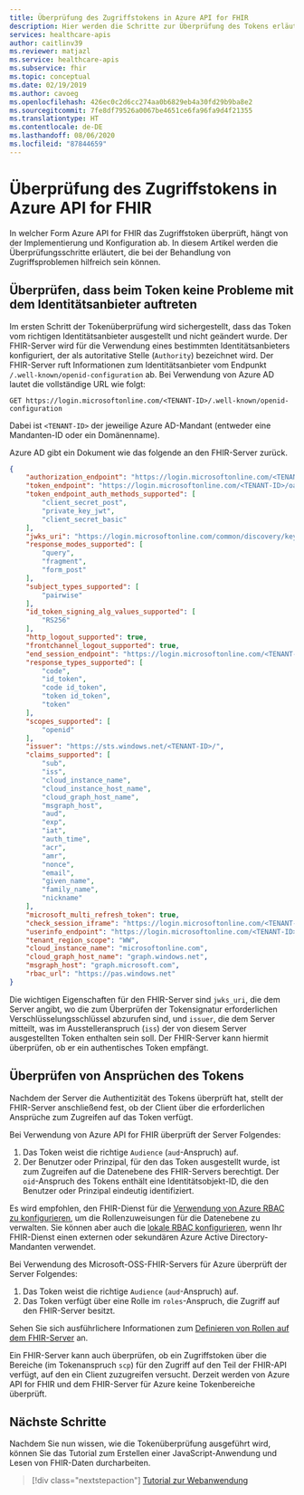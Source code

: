 ```yaml
---
title: Überprüfung des Zugriffstokens in Azure API for FHIR
description: Hier werden die Schritte zur Überprüfung des Tokens erläutert und Tipps zur Behandlung von Zugriffsproblemen gegeben.
services: healthcare-apis
author: caitlinv39
ms.reviewer: matjazl
ms.service: healthcare-apis
ms.subservice: fhir
ms.topic: conceptual
ms.date: 02/19/2019
ms.author: cavoeg
ms.openlocfilehash: 426ec0c2d6cc274aa0b6829eb4a30fd29b9ba8e2
ms.sourcegitcommit: 7fe8df79526a0067be4651ce6fa96fa9d4f21355
ms.translationtype: HT
ms.contentlocale: de-DE
ms.lasthandoff: 08/06/2020
ms.locfileid: "87844659"
---
```

# <a name="azure-api-for-fhir-access-token-validation"></a>Überprüfung des Zugriffstokens in Azure API for FHIR

In welcher Form Azure API for FHIR das Zugriffstoken überprüft, hängt von der Implementierung und Konfiguration ab. In diesem Artikel werden die Überprüfungsschritte erläutert, die bei der Behandlung von Zugriffsproblemen hilfreich sein können.

## <a name="validate-token-has-no-issues-with-identity-provider"></a>Überprüfen, dass beim Token keine Probleme mit dem Identitätsanbieter auftreten

Im ersten Schritt der Tokenüberprüfung wird sichergestellt, dass das Token vom richtigen Identitätsanbieter ausgestellt und nicht geändert wurde. Der FHIR-Server wird für die Verwendung eines bestimmten Identitätsanbieters konfiguriert, der als autoritative Stelle (`Authority`) bezeichnet wird. Der FHIR-Server ruft Informationen zum Identitätsanbieter vom Endpunkt `/.well-known/openid-configuration` ab. Bei Verwendung von Azure AD lautet die vollständige URL wie folgt:

```
GET https://login.microsoftonline.com/<TENANT-ID>/.well-known/openid-configuration
```

Dabei ist `<TENANT-ID>` der jeweilige Azure AD-Mandant (entweder eine Mandanten-ID oder ein Domänenname).

Azure AD gibt ein Dokument wie das folgende an den FHIR-Server zurück.

```json
{
    "authorization_endpoint": "https://login.microsoftonline.com/<TENANT-ID>/oauth2/authorize",
    "token_endpoint": "https://login.microsoftonline.com/<TENANT-ID>/oauth2/token",
    "token_endpoint_auth_methods_supported": [
        "client_secret_post",
        "private_key_jwt",
        "client_secret_basic"
    ],
    "jwks_uri": "https://login.microsoftonline.com/common/discovery/keys",
    "response_modes_supported": [
        "query",
        "fragment",
        "form_post"
    ],
    "subject_types_supported": [
        "pairwise"
    ],
    "id_token_signing_alg_values_supported": [
        "RS256"
    ],
    "http_logout_supported": true,
    "frontchannel_logout_supported": true,
    "end_session_endpoint": "https://login.microsoftonline.com/<TENANT-ID>/oauth2/logout",
    "response_types_supported": [
        "code",
        "id_token",
        "code id_token",
        "token id_token",
        "token"
    ],
    "scopes_supported": [
        "openid"
    ],
    "issuer": "https://sts.windows.net/<TENANT-ID>/",
    "claims_supported": [
        "sub",
        "iss",
        "cloud_instance_name",
        "cloud_instance_host_name",
        "cloud_graph_host_name",
        "msgraph_host",
        "aud",
        "exp",
        "iat",
        "auth_time",
        "acr",
        "amr",
        "nonce",
        "email",
        "given_name",
        "family_name",
        "nickname"
    ],
    "microsoft_multi_refresh_token": true,
    "check_session_iframe": "https://login.microsoftonline.com/<TENANT-ID>/oauth2/checksession",
    "userinfo_endpoint": "https://login.microsoftonline.com/<TENANT-ID>/openid/userinfo",
    "tenant_region_scope": "WW",
    "cloud_instance_name": "microsoftonline.com",
    "cloud_graph_host_name": "graph.windows.net",
    "msgraph_host": "graph.microsoft.com",
    "rbac_url": "https://pas.windows.net"
}
``` 
Die wichtigen Eigenschaften für den FHIR-Server sind `jwks_uri`, die dem Server angibt, wo die zum Überprüfen der Tokensignatur erforderlichen Verschlüsselungsschlüssel abzurufen sind, und `issuer`, die dem Server mitteilt, was im Ausstelleranspruch (`iss`) der von diesem Server ausgestellten Token enthalten sein soll. Der FHIR-Server kann hiermit überprüfen, ob er ein authentisches Token empfängt.

## <a name="validate-claims-of-the-token"></a>Überprüfen von Ansprüchen des Tokens

Nachdem der Server die Authentizität des Tokens überprüft hat, stellt der FHIR-Server anschließend fest, ob der Client über die erforderlichen Ansprüche zum Zugreifen auf das Token verfügt.

Bei Verwendung von Azure API for FHIR überprüft der Server Folgendes:

1. Das Token weist die richtige `Audience` (`aud`-Anspruch) auf.
1. Der Benutzer oder Prinzipal, für den das Token ausgestellt wurde, ist zum Zugreifen auf die Datenebene des FHIR-Servers berechtigt. Der `oid`-Anspruch des Tokens enthält eine Identitätsobjekt-ID, die den Benutzer oder Prinzipal eindeutig identifiziert.

Es wird empfohlen, den FHIR-Dienst für die [Verwendung von Azure RBAC zu konfigurieren](configure-azure-rbac.md), um die Rollenzuweisungen für die Datenebene zu verwalten. Sie können aber auch die [lokale RBAC konfigurieren](configure-local-rbac.md), wenn Ihr FHIR-Dienst einen externen oder sekundären Azure Active Directory-Mandanten verwendet. 

Bei Verwendung des Microsoft-OSS-FHIR-Servers für Azure überprüft der Server Folgendes:

1. Das Token weist die richtige `Audience` (`aud`-Anspruch) auf.
1. Das Token verfügt über eine Rolle im `roles`-Anspruch, die Zugriff auf den FHIR-Server besitzt.

Sehen Sie sich ausführlichere Informationen zum [Definieren von Rollen auf dem FHIR-Server](https://github.com/microsoft/fhir-server/blob/master/docs/Roles.md) an.

Ein FHIR-Server kann auch überprüfen, ob ein Zugriffstoken über die Bereiche (im Tokenanspruch `scp`) für den Zugriff auf den Teil der FHIR-API verfügt, auf den ein Client zuzugreifen versucht. Derzeit werden von Azure API for FHIR und dem FHIR-Server für Azure keine Tokenbereiche überprüft.

## <a name="next-steps"></a>Nächste Schritte
Nachdem Sie nun wissen, wie die Tokenüberprüfung ausgeführt wird, können Sie das Tutorial zum Erstellen einer JavaScript-Anwendung und Lesen von FHIR-Daten durcharbeiten.

>[!div class="nextstepaction"]
>[Tutorial zur Webanwendung](tutorial-web-app-fhir-server.md)